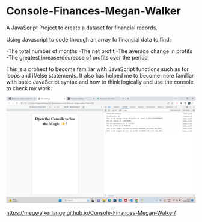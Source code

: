 # Console-Finances-Megan-Walker
A JavaScript Project to create a dataset for financial records.

Using Javascript to code through an array fo financial data to find:

-The total number of months
-The net profit
-The average change in profits
-The greatest inrease/decrease of profits over the period

This is a prohect to become familiar with JavaScript functions such as for loops and if/else statements. It also has helped me to become more familiar with basic JavaScript syntax and how to think logically and use the console to check my work.

![](2023-07-15-22-08-39.png)

https://megwalkerlange.github.io/Console-Finances-Megan-Walker/

